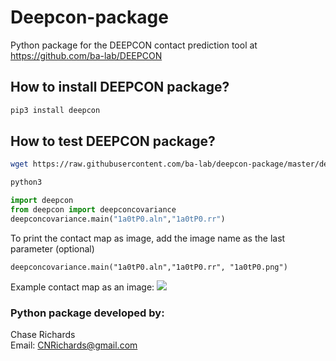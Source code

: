 # Deepcon-package
Python package for the DEEPCON contact prediction tool at https://github.com/ba-lab/DEEPCON

## How to install DEEPCON package?
```bash
pip3 install deepcon
```
## How to test DEEPCON package?
```bash
wget https://raw.githubusercontent.com/ba-lab/deepcon-package/master/deepcon/test/1a0tP0.aln
```
```bash
python3
```
```python
import deepcon
from deepcon import deepconcovariance
deepconcovariance.main("1a0tP0.aln","1a0tP0.rr")
```
To print the contact map as image, add the image name as the last parameter (optional)
```
deepconcovariance.main("1a0tP0.aln","1a0tP0.rr", "1a0tP0.png")
```
Example contact map as an image:
![](1a0tP0.png)

### Python package developed by:
Chase Richards<br/>
Email: CNRichards@gmail.com
